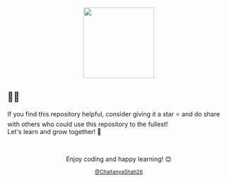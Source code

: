 <h1 align="center">
  <img src="https://github.com/user-attachments/assets/938ff348-884f-4e24-aa1b-54102e149de0" height="160px">
</h1>




## 🌟🌟

If you find this repository helpful, consider giving it a star ⭐ and do share with others who could use this repository to the fullest!
<br>Let's learn and grow together! 🚀  

<br>

<p align="center">Enjoy coding and happy learning! 😊</p>
<p align="center"><small><a href="https://github.com/ChaitanyaShah26">@ChaitanyaShah26</a></small></p>
